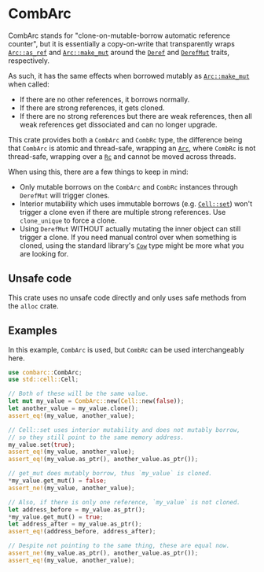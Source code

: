 # CombArc

CombArc stands for "clone-on-mutable-borrow automatic reference counter", but it is essentially
a copy-on-write that transparently wraps [`Arc::as_ref`] and [`Arc::make_mut`] around the
[`Deref`] and [`DerefMut`] traits, respectively.

As such, it has the same effects when borrowed mutably as [`Arc::make_mut`] when called:
* If there are no other references, it borrows normally.
* If there are strong references, it gets cloned.
* If there are no strong references but there are weak references, then all weak references get
  dissociated and can no longer upgrade.

This crate provides both a `CombArc` and `CombRc` type, the difference being that `CombArc` is
atomic and thread-safe, wrapping an [`Arc`], where `CombRc` is not thread-safe, wrapping over a
[`Rc`] and cannot be moved across threads.

When using this, there are a few things to keep in mind:
* Only mutable borrows on the `CombArc` and `CombRc` instances through `DerefMut` will trigger
  clones.
* Interior mutability which uses immutable borrows (e.g. [`Cell::set`]) won't trigger a clone
  even if there are multiple strong references. Use `clone_unique` to force a clone.
* Using `DerefMut` WITHOUT actually mutating the inner object can still trigger a clone. If you
  need manual control over when something is cloned, using the standard library's [`Cow`] type
  might be more what you are looking for.

## Unsafe code

This crate uses no unsafe code directly and only uses safe methods from the `alloc` crate.

## Examples

In this example, `CombArc` is used, but `CombRc` can be used interchangeably here.

```rust
use combarc::CombArc;
use std::cell::Cell;

// Both of these will be the same value.
let mut my_value = CombArc::new(Cell::new(false));
let another_value = my_value.clone();
assert_eq!(my_value, another_value);

// Cell::set uses interior mutability and does not mutably borrow,
// so they still point to the same memory address.
my_value.set(true);
assert_eq!(my_value, another_value);
assert_eq!(my_value.as_ptr(), another_value.as_ptr());

// get_mut does mutably borrow, thus `my_value` is cloned.
*my_value.get_mut() = false;
assert_ne!(my_value, another_value);

// Also, if there is only one reference, `my_value` is not cloned.
let address_before = my_value.as_ptr();
*my_value.get_mut() = true;
let address_after = my_value.as_ptr();
assert_eq!(address_before, address_after);

// Despite not pointing to the same thing, these are equal now.
assert_ne!(my_value.as_ptr(), another_value.as_ptr());
assert_eq!(my_value, another_value);
```

[`Cell::set`]: https://doc.rust-lang.org/std/cell/struct.Cell.html#method.set
[`Arc::as_ref`]: https://doc.rust-lang.org/std/sync/struct.Arc.html#method.as_ref
[`Arc::make_mut`]: https://doc.rust-lang.org/std/sync/struct.Arc.html#method.make_mut
[`Deref`]: https://doc.rust-lang.org/std/ops/trait.Deref.html
[`DerefMut`]: https://doc.rust-lang.org/std/ops/trait.DerefMut.html
[`Arc`]: https://doc.rust-lang.org/std/sync/struct.Arc.html
[`Rc`]: https://doc.rust-lang.org/std/rc/struct.Rc.html
[`Cow`]: https://doc.rust-lang.org/std/borrow/enum.Cow.html
